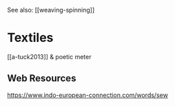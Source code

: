 See also: [[weaving-spinning]]
# Textiles

[[a-tuck2013]] & poetic meter

## Web Resources
https://www.indo-european-connection.com/words/sew